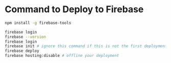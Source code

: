 # Command to Deploy to Firebase

```bash
npm install -g firebase-tools

firebase login
firebase --version
firebase login
firebase init # ignore this command if this is not the first deployment
firebase deploy
firebase hosting:disable # offline your deployment
```